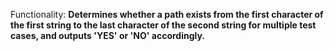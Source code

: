 Functionality: **Determines whether a path exists from the first character of the first string to the last character of the second string for multiple test cases, and outputs 'YES' or 'NO' accordingly.**